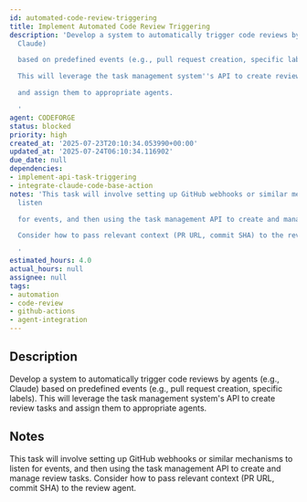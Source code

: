 ```yaml
---
id: automated-code-review-triggering
title: Implement Automated Code Review Triggering
description: 'Develop a system to automatically trigger code reviews by agents (e.g.,
  Claude)

  based on predefined events (e.g., pull request creation, specific labels).

  This will leverage the task management system''s API to create review tasks

  and assign them to appropriate agents.

  '
agent: CODEFORGE
status: blocked
priority: high
created_at: '2025-07-23T20:10:34.053990+00:00'
updated_at: '2025-07-24T06:10:34.116902'
due_date: null
dependencies:
- implement-api-task-triggering
- integrate-claude-code-base-action
notes: 'This task will involve setting up GitHub webhooks or similar mechanisms to
  listen

  for events, and then using the task management API to create and manage review tasks.

  Consider how to pass relevant context (PR URL, commit SHA) to the review agent.

  '
estimated_hours: 4.0
actual_hours: null
assignee: null
tags:
- automation
- code-review
- github-actions
- agent-integration
---
```


## Description

Develop a system to automatically trigger code reviews by agents (e.g., Claude)
based on predefined events (e.g., pull request creation, specific labels).
This will leverage the task management system's API to create review tasks
and assign them to appropriate agents.


## Notes

This task will involve setting up GitHub webhooks or similar mechanisms to listen
for events, and then using the task management API to create and manage review tasks.
Consider how to pass relevant context (PR URL, commit SHA) to the review agent.


